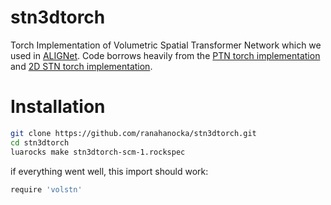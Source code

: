 # stn3dtorch
Torch Implementation of Volumetric Spatial Transformer Network which we used in [ALIGNet](https://github.com/ranahanocka/ALIGNet/). Code borrows heavily from the [PTN torch implementation](https://github.com/xcyan/ptnbhwd) and [2D STN torch implementation](https://github.com/qassemoquab/stnbhwd).

# Installation
```bash
git clone https://github.com/ranahanocka/stn3dtorch.git
cd stn3dtorch
luarocks make stn3dtorch-scm-1.rockspec
```

if everything went well, this import should work:
```bash
require 'volstn'
```
